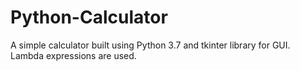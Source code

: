 # Python-Calculator
A simple calculator built using Python 3.7 and tkinter library for GUI. Lambda expressions are used.
